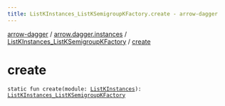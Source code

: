 ```yaml
---
title: ListKInstances_ListKSemigroupKFactory.create - arrow-dagger
---
```


[arrow-dagger](../../index.html) / [arrow.dagger.instances](../index.html) / [ListKInstances_ListKSemigroupKFactory](index.html) / [create](./create.html)

# create

`static fun create(module: `[`ListKInstances`](../-list-k-instances/index.html)`): `[`ListKInstances_ListKSemigroupKFactory`](index.html)